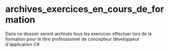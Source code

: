 # archives_exercices_en_cours_de_formation
Dans ce dossier seront archivés tous les exercices effectuer lors de la formation pour le titre professionnel de concepteur développeur d'application C#
